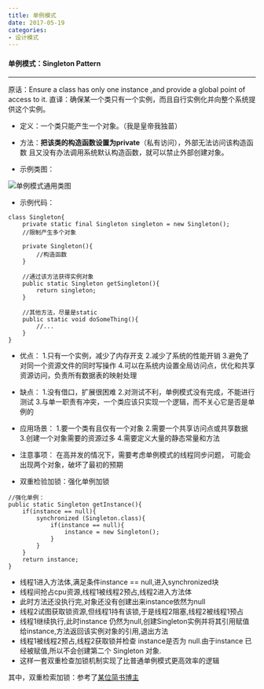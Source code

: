 ```yaml
---
title: 单例模式
date: 2017-05-19
categories:
- 设计模式
---
```

#### 单例模式：Singleton Pattern
--------
原话：Ensure a class has only one instance ,and provide a global point of access to it.
直译：确保某一个类只有一个实例，而且自行实例化并向整个系统提供这个实例。

- 定义：一个类只能产生一个对象。（我是皇帝我独苗）

- 方法：**把该类的构造函数设置为private**（私有访问），外部无法访问该构造函数 且又没有办法调用系统默认构造函数，就可以禁止外部创建对象。

- 示例类图：

![单例模式通用类图](http://upload-images.jianshu.io/upload_images/3407530-7f5076ea228699a9.png?imageMogr2/auto-orient/strip%7CimageView2/2/w/1240)


- 示例代码：
```Singleton
class Singleton{
	private static final Singleton singleton = new Singleton();
	//限制产生多个对象

	private Singleton(){
		//构造函数
	}

	//通过该方法获得实例对象
	public static Singleton getSingleton(){
		return singleton;
	}

	//其他方法，尽量是static
	public static void doSomeThing(){
		//...
	}
}
```

- 优点：
1.只有一个实例，减少了内存开支
2.减少了系统的性能开销
3.避免了对同一个资源文件的同时写操作
4.可以在系统内设置全局访问点，优化和共享资源访问，负责所有数据表的映射处理

- 缺点：
1.没有借口，扩展很困难
2.对测试不利，单例模式没有完成，不能进行测试
3.与单一职责有冲突，一个类应该只实现一个逻辑，而不关心它是否是单例的

- 应用场景：
1.要一个类有且仅有一个对象
2.需要一个共享访问点或共享数据
3.创建一个对象需要的资源过多
4.需要定义大量的静态常量和方法

- 注意事项：
在高并发的情况下，需要考虑单例模式的线程同步问题，
可能会出现两个对象，破坏了最初的预期

- 双重检验加锁：强化单例加锁
```xSingleton
//强化单例：
public static Singleton getInstance(){
    if(instance == null){
        synchronized (Singleton.class){
            if(instance == null){
                instance = new Singleton();
            }
        }
    }
    return instance;
}
```
 - 线程1进入方法体,满足条件instance == null,进入synchronized块
 - 线程间抢占cpu资源,线程1被线程2预占,线程2进入方法体
 - 此时方法还没执行完,对象还没有创建出来instance依然为null
 - 线程2试图获取锁资源,但线程1持有该锁,于是线程2阻塞,线程2被线程1预占
 - 线程1继续执行,此时instance 仍然为null,创建Singleton实例并将其引用赋值给instance,方法返回该实例对象的引用,退出方法
 - 线程1被线程2预占,线程2获取锁并检查 instance是否为 null.由于instance 已经被赋值,所以不会创建第二个 Singleton 对象.
 - 这样一套双重检查加锁机制实现了比普通单例模式更高效率的逻辑

其中，双重检索加锁：参考了[某位简书博主](http://www.jianshu.com/p/4d955220db24)

